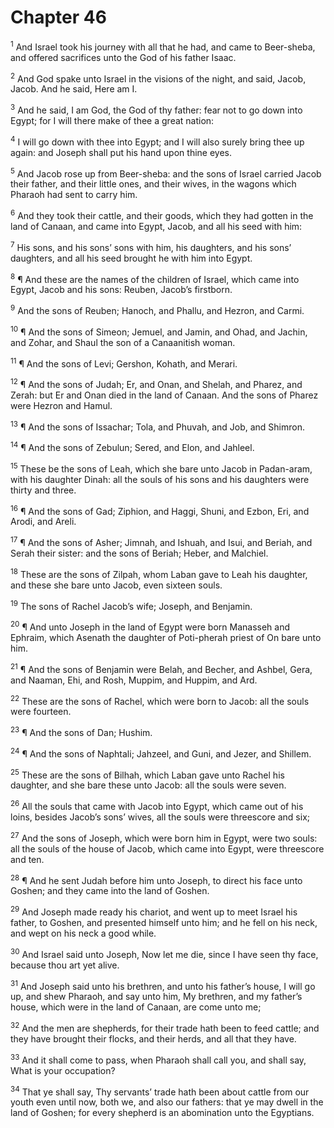 # Chapter 46

<sup>1</sup> And Israel took his journey with all that he had, and came to Beer-sheba, and offered sacrifices unto the God of his father Isaac. 

<sup>2</sup> And God spake unto Israel in the visions of the night, and said, Jacob, Jacob. And he said, Here am I. 

<sup>3</sup> And he said, I am God, the God of thy father: fear not to go down into Egypt; for I will there make of thee a great nation: 

<sup>4</sup> I will go down with thee into Egypt; and I will also surely bring thee up again: and Joseph shall put his hand upon thine eyes. 

<sup>5</sup> And Jacob rose up from Beer-sheba: and the sons of Israel carried Jacob their father, and their little ones, and their wives, in the wagons which Pharaoh had sent to carry him. 

<sup>6</sup> And they took their cattle, and their goods, which they had gotten in the land of Canaan, and came into Egypt, Jacob, and all his seed with him: 

<sup>7</sup> His sons, and his sons’ sons with him, his daughters, and his sons’ daughters, and all his seed brought he with him into Egypt. 

<sup>8</sup> ¶ And these are the names of the children of Israel, which came into Egypt, Jacob and his sons: Reuben, Jacob’s firstborn. 

<sup>9</sup> And the sons of Reuben; Hanoch, and Phallu, and Hezron, and Carmi. 

<sup>10</sup> ¶ And the sons of Simeon; Jemuel, and Jamin, and Ohad, and Jachin, and Zohar, and Shaul the son of a Canaanitish woman. 

<sup>11</sup> ¶ And the sons of Levi; Gershon, Kohath, and Merari. 

<sup>12</sup> ¶ And the sons of Judah; Er, and Onan, and Shelah, and Pharez, and Zerah: but Er and Onan died in the land of Canaan. And the sons of Pharez were Hezron and Hamul. 

<sup>13</sup> ¶ And the sons of Issachar; Tola, and Phuvah, and Job, and Shimron. 

<sup>14</sup> ¶ And the sons of Zebulun; Sered, and Elon, and Jahleel. 

<sup>15</sup> These be the sons of Leah, which she bare unto Jacob in Padan-aram, with his daughter Dinah: all the souls of his sons and his daughters were thirty and three. 

<sup>16</sup> ¶ And the sons of Gad; Ziphion, and Haggi, Shuni, and Ezbon, Eri, and Arodi, and Areli. 

<sup>17</sup> ¶ And the sons of Asher; Jimnah, and Ishuah, and Isui, and Beriah, and Serah their sister: and the sons of Beriah; Heber, and Malchiel. 

<sup>18</sup> These are the sons of Zilpah, whom Laban gave to Leah his daughter, and these she bare unto Jacob, even sixteen souls. 

<sup>19</sup> The sons of Rachel Jacob’s wife; Joseph, and Benjamin. 

<sup>20</sup> ¶ And unto Joseph in the land of Egypt were born Manasseh and Ephraim, which Asenath the daughter of Poti-pherah priest of On bare unto him. 

<sup>21</sup> ¶ And the sons of Benjamin were Belah, and Becher, and Ashbel, Gera, and Naaman, Ehi, and Rosh, Muppim, and Huppim, and Ard. 

<sup>22</sup> These are the sons of Rachel, which were born to Jacob: all the souls were fourteen. 

<sup>23</sup> ¶ And the sons of Dan; Hushim. 

<sup>24</sup> ¶ And the sons of Naphtali; Jahzeel, and Guni, and Jezer, and Shillem. 

<sup>25</sup> These are the sons of Bilhah, which Laban gave unto Rachel his daughter, and she bare these unto Jacob: all the souls were seven. 

<sup>26</sup> All the souls that came with Jacob into Egypt, which came out of his loins, besides Jacob’s sons’ wives, all the souls were threescore and six; 

<sup>27</sup> And the sons of Joseph, which were born him in Egypt, were two souls: all the souls of the house of Jacob, which came into Egypt, were threescore and ten. 

<sup>28</sup> ¶ And he sent Judah before him unto Joseph, to direct his face unto Goshen; and they came into the land of Goshen. 

<sup>29</sup> And Joseph made ready his chariot, and went up to meet Israel his father, to Goshen, and presented himself unto him; and he fell on his neck, and wept on his neck a good while. 

<sup>30</sup> And Israel said unto Joseph, Now let me die, since I have seen thy face, because thou art yet alive. 

<sup>31</sup> And Joseph said unto his brethren, and unto his father’s house, I will go up, and shew Pharaoh, and say unto him, My brethren, and my father’s house, which were in the land of Canaan, are come unto me; 

<sup>32</sup> And the men are shepherds, for their trade hath been to feed cattle; and they have brought their flocks, and their herds, and all that they have. 

<sup>33</sup> And it shall come to pass, when Pharaoh shall call you, and shall say, What is your occupation? 

<sup>34</sup> That ye shall say, Thy servants’ trade hath been about cattle from our youth even until now, both we, and also our fathers: that ye may dwell in the land of Goshen; for every shepherd is an abomination unto the Egyptians. 


